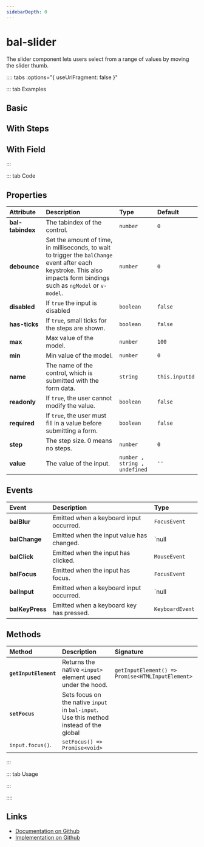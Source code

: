 ```yaml
---
sidebarDepth: 0
---
```


# bal-slider


<!-- START: human documentation top -->

The slider component lets users select from a range of values by moving the slider thumb.

<!-- END: human documentation top -->

:::: tabs :options="{ useUrlFragment: false }"

::: tab Examples

## Basic

<ClientOnly><docs-demo-bal-slider-90></docs-demo-bal-slider-90></ClientOnly>


## With Steps

<ClientOnly><docs-demo-bal-slider-91></docs-demo-bal-slider-91></ClientOnly>


## With Field

<ClientOnly><docs-demo-bal-slider-92></docs-demo-bal-slider-92></ClientOnly>


:::

::: tab Code

## Properties


| Attribute        | Description                                                                                                                                                             | Type                          | Default        |
| :--------------- | :---------------------------------------------------------------------------------------------------------------------------------------------------------------------- | :---------------------------- | :------------- |
| **bal-tabindex** | The tabindex of the control.                                                                                                                                            | `number`                      | `0`            |
| **debounce**     | Set the amount of time, in milliseconds, to wait to trigger the `balChange` event after each keystroke. This also impacts form bindings such as `ngModel` or `v-model`. | `number`                      | `0`            |
| **disabled**     | If `true` the input is disabled                                                                                                                                         | `boolean`                     | `false`        |
| **has-ticks**    | If `true`, small ticks for the steps are shown.                                                                                                                         | `boolean`                     | `false`        |
| **max**          | Max value of the model.                                                                                                                                                 | `number`                      | `100`          |
| **min**          | Min value of the model.                                                                                                                                                 | `number`                      | `0`            |
| **name**         | The name of the control, which is submitted with the form data.                                                                                                         | `string`                      | `this.inputId` |
| **readonly**     | If `true`, the user cannot modify the value.                                                                                                                            | `boolean`                     | `false`        |
| **required**     | If `true`, the user must fill in a value before submitting a form.                                                                                                      | `boolean`                     | `false`        |
| **step**         | The step size. 0 means no steps.                                                                                                                                        | `number`                      | `0`            |
| **value**        | The value of the input.                                                                                                                                                 | `number , string , undefined` | `''`           |

## Events


| Event           | Description                               | Type                     |
| :-------------- | :---------------------------------------- | :----------------------- |
| **balBlur**     | Emitted when a keyboard input occurred.   | `FocusEvent`             |
| **balChange**   | Emitted when the input value has changed. | `null | number | string` |
| **balClick**    | Emitted when the input has clicked.       | `MouseEvent`             |
| **balFocus**    | Emitted when the input has focus.         | `FocusEvent`             |
| **balInput**    | Emitted when a keyboard input occurred.   | `null | number | string` |
| **balKeyPress** | Emitted when a keyboard key has pressed.  | `KeyboardEvent`          |

## Methods


| Method                | Description                                                                                             | Signature                                        |
| :-------------------- | :------------------------------------------------------------------------------------------------------ | :----------------------------------------------- |
| **`getInputElement`** | Returns the native `<input>` element used under the hood.                                               | `getInputElement() => Promise<HTMLInputElement>` |
| **`setFocus`**        | Sets focus on the native `input` in `bal-input`. Use this method instead of the global
`input.focus()`. | `setFocus() => Promise<void>`                    |


:::

::: tab Usage

<!-- START: human documentation usage -->

<!-- END: human documentation usage -->

:::


::::

## Links

* [Documentation on Github](https://github.com/baloise/design-system/blob/master/docs/src/components/components/bal-slider.md)
* [Implementation on Github](https://github.com/baloise/design-system/blob/master/packages/components/src/components/bal-slider)

